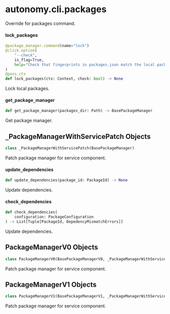 <a id="autonomy.cli.packages"></a>

# autonomy.cli.packages

Override for packages command.

<a id="autonomy.cli.packages.lock_packages"></a>

#### lock`_`packages

```python
@package_manager.command(name="lock")
@click.option(
    "--check",
    is_flag=True,
    help="Check that fingerprints in packages.json match the local packages",
)
@pass_ctx
def lock_packages(ctx: Context, check: bool) -> None
```

Lock local packages.

<a id="autonomy.cli.packages.get_package_manager"></a>

#### get`_`package`_`manager

```python
def get_package_manager(packages_dir: Path) -> BasePackageManager
```

Get package manager.

<a id="autonomy.cli.packages._PackageManagerWithServicePatch"></a>

## `_`PackageManagerWithServicePatch Objects

```python
class _PackageManagerWithServicePatch(BasePackageManager)
```

Patch package manager for service component.

<a id="autonomy.cli.packages._PackageManagerWithServicePatch.update_dependencies"></a>

#### update`_`dependencies

```python
def update_dependencies(package_id: PackageId) -> None
```

Update dependencies.

<a id="autonomy.cli.packages._PackageManagerWithServicePatch.check_dependencies"></a>

#### check`_`dependencies

```python
def check_dependencies(
    configuration: PackageConfiguration
) -> List[Tuple[PackageId, DepedencyMismatchErrors]]
```

Update dependencies.

<a id="autonomy.cli.packages.PackageManagerV0"></a>

## PackageManagerV0 Objects

```python
class PackageManagerV0(BasePackageManagerV0, _PackageManagerWithServicePatch)
```

Patch package manager for service component.

<a id="autonomy.cli.packages.PackageManagerV1"></a>

## PackageManagerV1 Objects

```python
class PackageManagerV1(BasePackageManagerV1, _PackageManagerWithServicePatch)
```

Patch package manager for service component.

